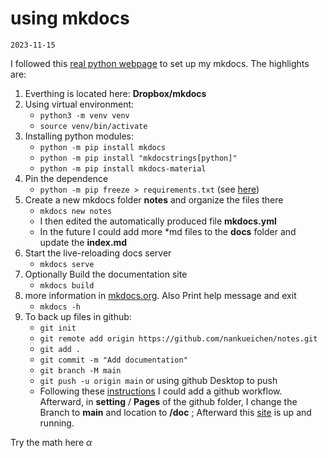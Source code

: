 # using mkdocs
`2023-11-15`

I followed this [real python webpage](https://realpython.com/python-project-documentation-with-mkdocs/) to set up my mkdocs. The highlights are:

1. Everthing is located here: __Dropbox/mkdocs__
2. Using virtual environment:
	* `python3 -m venv venv`
	* `source venv/bin/activate`
3. Installing python modules:
	* `python -m pip install mkdocs`
	* `python -m pip install "mkdocstrings[python]"`
	* `python -m pip install mkdocs-material`
1. Pin the dependence
	* `python -m pip freeze > requirements.txt` (see [here](https://realpython.com/python-virtual-environments-a-primer/#pin-your-dependencies))
1. Create a new mkdocs folder __notes__ and organize the files there
	* `mkdocs new notes`
	* I then edited the automatically produced file __mkdocs.yml__
	* In the future I could add more *md files to the __docs__ folder and update the __index.md__
1. Start the live-reloading docs server
	* `mkdocs serve`
1. Optionally Build the documentation site
	* `mkdocs build` 
1. more information in [mkdocs.org](https://www.mkdocs.org). Also Print help message and exit
	* `mkdocs -h`
1. To back up files in github: 
	* `git init`
	* `git remote add origin https://github.com/nankueichen/notes.git`
	* `git add .`
	* `git commit -m "Add documentation"`
	* `git branch -M main`
	* `git push -u origin main` or using github Desktop to push
	* Following these [instructions](https://squidfunk.github.io/mkdocs-material/publishing-your-site/) I could add a github workflow. Afterward, in __setting__ / __Pages__ of the github folder, I change the Branch to __main__ and location to __/doc__ ; Afterward this [site](https://nankueichen.github.io/notes/) is up and running.

Try the math here $\alpha$
